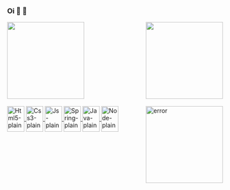 ### Oi 💖  🍵
<div>
  <a href = "https://github.com/Pedrolaires">
  <img align="center" height ="180em" src="https://github-readme-stats.vercel.app/api?username=Pedrolaires&hide=contribs,stars,prs&show_icons=true&theme=dracula"/>
  <img align="right" height ="180em" src="https://github-readme-stats.vercel.app/api/top-langs/?username=Pedrolaires&langs_count=16&theme=dracula"/>
</div>
<div style=""><br>
  <img align="center" alt="Html5-plain" height ="60" width="40" src="https://cdn.jsdelivr.net/gh/devicons/devicon/icons/html5/html5-original.svg" />
  <img align="center" alt="Css3-plain" height ="60" width="40" src="https://cdn.jsdelivr.net/gh/devicons/devicon/icons/css3/css3-plain-wordmark.svg" />
  <img align="center" alt="Js-plain" height ="60" width="40" src="https://cdn.jsdelivr.net/gh/devicons/devicon/icons/javascript/javascript-plain.svg" />
  <img align="center" alt="Spring-plain" height ="60" width="40" src="https://cdn.jsdelivr.net/gh/devicons/devicon/icons/spring/spring-original.svg" />
  <img align="center" alt="Java-plain" height ="60" width="40" src="https://cdn.jsdelivr.net/gh/devicons/devicon/icons/java/java-original.svg" />
  <img align="center" alt="Node-plain" height ="60" width="40" src="https://cdn.jsdelivr.net/gh/devicons/devicon/icons/nodejs/nodejs-original.svg" />
  <img align="right" alt="error" src="https://thumbs.gfycat.com/InferiorAnxiousAustralianfreshwatercrocodile-max-14mb.gif" height="180em" />
</div>
<!--  ![Snake animation](https://github.com/Pedrolaires/Pedrolaires/blob/output/github-contribution-grid-snake.svg) -->

